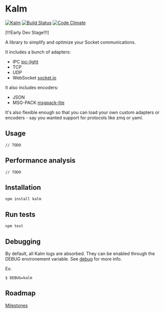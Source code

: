 # Kalm

[![Kalm](https://img.shields.io/npm/v/kalm.svg)](https://www.npmjs.com/package/kalm)
[![Build Status](https://travis-ci.org/fed135/Kalm.svg?branch=master)](https://travis-ci.org/fed135/Kalm)
[![Code Climate](https://codeclimate.com/github/fed135/Kalm/badges/gpa.svg)](https://codeclimate.com/github/fed135/Kalm)


[!!!Early Dev Stage!!!]

A library to simplify and optimize your Socket communications.

It includes a bunch of adapters:

- IPC [ipc-light](https://github.com/fed135/ipc-light)
- TCP
- UDP
- WebSocket [socket.io](https://github.com/socketio/socket.io)

It also includes encoders:

- JSON
- MSG-PACK [msgpack-lite](https://github.com/kawanet/msgpack-lite)

It's also flexible enough so that you can load your own custom adapters or encoders - say you wanted support for protocols like zmq or yaml.


## Usage

    // TODO


## Performance analysis

    // TODO
    


## Installation

    npm install kalm


## Run tests

    npm test


## Debugging

By default, all Kalm logs are absorbed. They can be enabled through the DEBUG environement variable. See [debug](https://github.com/visionmedia/debug) for more info.

Ex:

    $ DEBUG=kalm


## Roadmap

[Milestones](https://github.com/fed135/Kalm/milestones)
